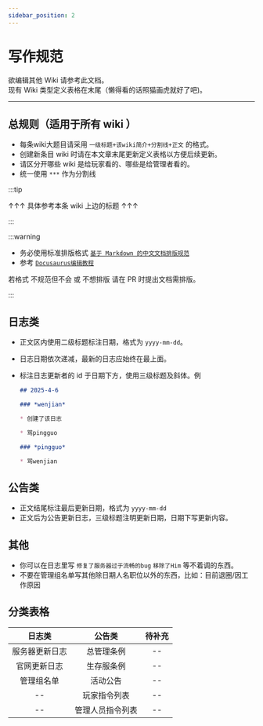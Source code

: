 ```yaml
---
sidebar_position: 2
---
```


# 写作规范

欲编辑其他 Wiki 请参考此文档。  
现有 Wiki 类型定义表格在末尾（懒得看的话照猫画虎就好了吧)。

***

## 总规则（适用于所有 wiki ）

* 每条wiki大题目请采用 `一级标题+该wiki简介+分割线+正文` 的格式。
* 创建新条目 wiki 时请在本文章末尾更新定义表格以方便后续更新。
* 请区分开哪些 wiki 是给玩家看的、哪些是给管理者看的。
* 统一使用 `***` 作为分割线

:::tip

↑↑↑ 具体参考本条 wiki 上边的标题 ↑↑↑

:::

:::warning

* 务必使用标准排版格式 [`基于 Markdown 的中文文档排版规范`](https://zhuanlan.zhihu.com/p/144446995)
* 参考 [`Docusaurus编辑教程`](https://www.docusaurus.cn/docs)

若格式 不规范但不会 或 不想排版 请在 PR 时提出文档需排版。

:::

## 日志类

* 正文区内使用二级标题标注日期，格式为 `yyyy-mm-dd`。
* 日志日期依次递减，最新的日志应始终在最上面。
* 标注日志更新者的 id 于日期下方，使用三级标题及斜体。例

	```markdown
	## 2025-4-6
	
	### *wenjian*
	
	* 创建了该日志
	
	* 骂pingguo
	
	### *pingguo*
	
	* 骂wenjian
	
	```


## 公告类

* 正文结尾标注最后更新日期，格式为 `yyyy-mm-dd` 
* 正文后为公告更新日志，三级标题注明更新日期，日期下写更新内容。

## 其他

* 你可以在日志里写 `修复了服务器过于流畅的bug` `移除了Him` 等不着调的东西。
* 不要在管理组名单写其他除日期人名职位以外的东西，比如：目前退圈/因工作原因

## 分类表格


|   日志类   |   公告类    | 待补充 |
|:-------:|:--------:|:---:|
| 服务器更新日志 |  总管理条例   | --  |
| 官网更新日志  |  生存服条例   | --  |
|  管理组名单  |   活动公告   | --  |
|   --    |  玩家指令列表  | --  |
|   --    | 管理人员指令列表 | --  |


